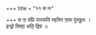+++
title = "११ स नः"

+++
स नः॒ पप्रिः॑ पारयाति स्व॒स्ति ना॒वा पु॑रुहू॒तः ।  
इन्द्रो॒ विश्वा॒ अति॒ द्विषः॑ ॥